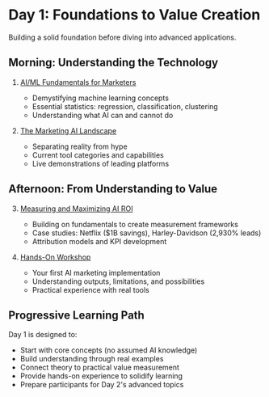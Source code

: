 # Day 1: Foundations to Value Creation

Building a solid foundation before diving into advanced applications.

## Morning: Understanding the Technology

1. [AI/ML Fundamentals for Marketers](01-ai-fundamentals.md)
   - Demystifying machine learning concepts
   - Essential statistics: regression, classification, clustering
   - Understanding what AI can and cannot do
   
2. [The Marketing AI Landscape](02-ai-landscape.md)
   - Separating reality from hype
   - Current tool categories and capabilities
   - Live demonstrations of leading platforms

## Afternoon: From Understanding to Value

3. [Measuring and Maximizing AI ROI](03-measuring-roi.md)
   - Building on fundamentals to create measurement frameworks
   - Case studies: Netflix ($1B savings), Harley-Davidson (2,930% leads)
   - Attribution models and KPI development
   
4. [Hands-On Workshop](04-hands-on-basics.md)
   - Your first AI marketing implementation
   - Understanding outputs, limitations, and possibilities
   - Practical experience with real tools

## Progressive Learning Path

Day 1 is designed to:
- Start with core concepts (no assumed AI knowledge)
- Build understanding through real examples
- Connect theory to practical value measurement
- Provide hands-on experience to solidify learning
- Prepare participants for Day 2's advanced topics